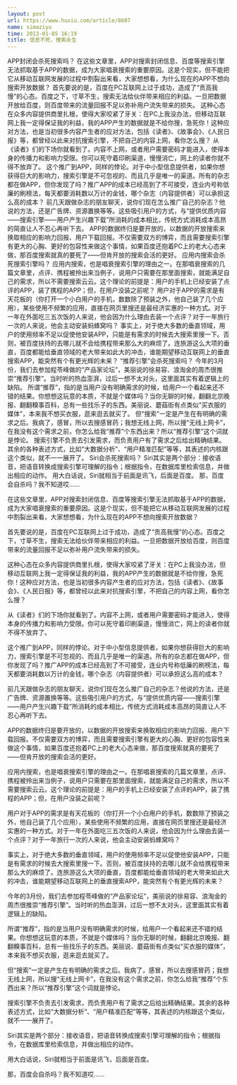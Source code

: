 ```yaml
---
layout: post
url: https://www.huxiu.com/article/8607
name: simaziyu
time: 2013-01-05 16:19
title: 信息不死，搜索永生
---
```

APP封闭会杀死搜索吗？ 在这些文章里，APP对搜索封闭信息、百度等搜索引擎无法抓取基于APP的数据，成为大家唱衰搜索的重要原因。这是个现实，但不能把它从移动互联网发展的过程中割裂出来看，大家想想看，为什么现在的APP不想向搜索开放数据？ 首先要说的是，百度在PC互联网上过于成功，造成了“贡高我慢”的心态。百度之下，寸草不生，搜索无法给伙伴带来相应的利益。一旦把数据开放给百度，则百度带来的流量回报不足以弥补用户流失带来的损失。 这种心态在众多内容提供商里扎根，使得大家咬紧了牙关：在PC上我没办法，但移动互联网上我一定得保证我的利益，我的APP产生的数据就是不给你搜，急死你！这种应对方法，也是当初很多内容产生者的应对方法，包括《读者》、《故事会》、《人民日报》等，都曾经以此来对抗搜索引擎，不把自己的内容上网，看你怎么搜？ 从《读者》们的下场你就看到了。内容不上网，或者用户需要密码才能进入，使得本身的传播力和影响力受限。你可以死守着印刷渠道，慢慢消亡，网上的读者你就不得不放弃了。 这个推广到APP，同样的悖论。对于中小型信息提供者，如果你想获得巨大的影响力，搜索引擎是不可忽视的、而且几乎是唯一的渠道。所有的杂志都在做APP，但你发现了吗？推广APP的成本已经高到了不可接受，连业内号称低廉的刷榜法，每天都要消耗数以万计的金钱，哪个杂志（内容提供者）可以承担这么高的成本？ 前几天跟做杂志的朋友聊天，说你们现在怎么推广自己的杂志？他说的方法，还是广告牌、资源置换等等。这些吸引用户的方式，与“提供优质内容——搜索引擎——用户产生兴趣下载”所消耗的成本相比，传统方式消耗成本高昂的简直让人不忍心再听下去。 APP的数据终归是要开放的，以数据的开放搜索来换取相应的影响力回报、用户下载回报。不仅需要双方的博弈，而且需要搜索引擎有更大的心胸、更好的包容性来做这个事情，如果百度还抱着PC上的老大心态来做，那百度搜索就真的要死了——但肯开放的搜索会活的更好。 应用内搜索会杀死搜索引擎吗？ 应用内搜索，也是唱衰搜索引擎的理由之一。在那唱衰搜索的几篇文章里，点评、携程被拎出来当例子，说用户只需要在那里面搜索，就能满足自己的需求，所以不需要搜索云云。这个理论的前提是：用户的手机上已经安装了点评的APP，装了携程的APP；但，在用户没装之前呢？ 用户对于APP的需求是有天花板的（你打开一个小白用户的手机，数数除了预装之外，他自己装了几个应用），某些使用不频繁的应用，直接在网页里搜还是最经济实惠的一种方式。对于一年在外面吃三五次饭的人来说，他会因为什么理由去装一个点评？对于一年旅行一次的人来说，他会主动安装蚂蜂窝吗？ 事实上，对于绝大多数的垂直领域，用户的使用频率不足以促使他安装APP，只能是有需求的时候去大搜索里搜一下。否则，被百度扶持的去哪儿就不会给携程带来那么大的麻烦了。连旅游这么大项的垂直，百度都能给垂直领域的老大带来如此大的冲击，谁能期望移动互联网上的垂直搜索APP，能突然有个有更光辉的未来？ “推荐引擎”会杀死搜索吗？ 今年的3月份，我们去参加程苓峰做的“产品家论坛”，美丽说的徐易容、浪淘金的周杰很推崇“推荐引擎”。当时听的热血澎湃，过后一想不太对头，这里面其实有着逻辑上的缺陷。 所谓“推荐”，指的是当用户没有明确需求的时候，给用户一个看起来还不错的结果。你想想这玩意的本质，不就是个媒体吗？当你无聊的时候，翻翻北京晚报、翻翻糗事百科，总有一些找乐子的东西。美丽说、蘑菇街有点类似“买衣服的媒体”，本来我不想买衣服，逛来逛去就买了。 但“搜索”一定是产生在有明确的需求之后。我病了，感冒，所以去搜感冒药；我想无线上网，所以搜“无线上网卡”，在我没有这个需求之前，你怎么给我“推荐”个东西出来？所以“推荐引擎”这个词就是悖论。 搜索引擎不负责去引发需求，而负责用户有了需求之后给出精确结果。其余的各种表述方式，比如“大数据分析”、“用户精准匹配”等等，其表述的内核跟这个类似，就不一一展开了。 Siri会杀死搜索吗？ Siri其实是两个部分：接收语音，把语音转换成搜索引擎可理解的指令；根据指令，在数据库里检索信息，并做出相应的动作。 用大白话说，Siri就相当于前面是讯飞，后面是百度。 那，百度会自杀吗？我不知道哎……

在这些文章里，APP对搜索封闭信息、百度等搜索引擎无法抓取基于APP的数据，成为大家唱衰搜索的重要原因。这是个现实，但不能把它从移动互联网发展的过程中割裂出来看，大家想想看，为什么现在的APP不想向搜索开放数据？

首先要说的是，百度在PC互联网上过于成功，造成了“贡高我慢”的心态。百度之下，寸草不生，搜索无法给伙伴带来相应的利益。一旦把数据开放给百度，则百度带来的流量回报不足以弥补用户流失带来的损失。

这种心态在众多内容提供商里扎根，使得大家咬紧了牙关：在PC上我没办法，但移动互联网上我一定得保证我的利益，我的APP产生的数据就是不给你搜，急死你！这种应对方法，也是当初很多内容产生者的应对方法，包括《读者》、《故事会》、《人民日报》等，都曾经以此来对抗搜索引擎，不把自己的内容上网，看你怎么搜？

从《读者》们的下场你就看到了。内容不上网，或者用户需要密码才能进入，使得本身的传播力和影响力受限。你可以死守着印刷渠道，慢慢消亡，网上的读者你就不得不放弃了。

这个推广到APP，同样的悖论。对于中小型信息提供者，如果你想获得巨大的影响力，搜索引擎是不可忽视的、而且几乎是唯一的渠道。所有的杂志都在做APP，但你发现了吗？推广APP的成本已经高到了不可接受，连业内号称低廉的刷榜法，每天都要消耗数以万计的金钱，哪个杂志（内容提供者）可以承担这么高的成本？

前几天跟做杂志的朋友聊天，说你们现在怎么推广自己的杂志？他说的方法，还是广告牌、资源置换等等。这些吸引用户的方式，与“提供优质内容——搜索引擎——用户产生兴趣下载”所消耗的成本相比，传统方式消耗成本高昂的简直让人不忍心再听下去。

APP的数据终归是要开放的，以数据的开放搜索来换取相应的影响力回报、用户下载回报。不仅需要双方的博弈，而且需要搜索引擎有更大的心胸、更好的包容性来做这个事情，如果百度还抱着PC上的老大心态来做，那百度搜索就真的要死了——但肯开放的搜索会活的更好。

应用内搜索，也是唱衰搜索引擎的理由之一。在那唱衰搜索的几篇文章里，点评、携程被拎出来当例子，说用户只需要在那里面搜索，就能满足自己的需求，所以不需要搜索云云。这个理论的前提是：用户的手机上已经安装了点评的APP，装了携程的APP；但，在用户没装之前呢？

用户对于APP的需求是有天花板的（你打开一个小白用户的手机，数数除了预装之外，他自己装了几个应用），某些使用不频繁的应用，直接在网页里搜还是最经济实惠的一种方式。对于一年在外面吃三五次饭的人来说，他会因为什么理由去装一个点评？对于一年旅行一次的人来说，他会主动安装蚂蜂窝吗？

事实上，对于绝大多数的垂直领域，用户的使用频率不足以促使他安装APP，只能是有需求的时候去大搜索里搜一下。否则，被百度扶持的去哪儿就不会给携程带来那么大的麻烦了。连旅游这么大项的垂直，百度都能给垂直领域的老大带来如此大的冲击，谁能期望移动互联网上的垂直搜索APP，能突然有个有更光辉的未来？

今年的3月份，我们去参加程苓峰做的“产品家论坛”，美丽说的徐易容、浪淘金的周杰很推崇“推荐引擎”。当时听的热血澎湃，过后一想不太对头，这里面其实有着逻辑上的缺陷。

所谓“推荐”，指的是当用户没有明确需求的时候，给用户一个看起来还不错的结果。你想想这玩意的本质，不就是个媒体吗？当你无聊的时候，翻翻北京晚报、翻翻糗事百科，总有一些找乐子的东西。美丽说、蘑菇街有点类似“买衣服的媒体”，本来我不想买衣服，逛来逛去就买了。

但“搜索”一定是产生在有明确的需求之后。我病了，感冒，所以去搜感冒药；我想无线上网，所以搜“无线上网卡”，在我没有这个需求之前，你怎么给我“推荐”个东西出来？所以“推荐引擎”这个词就是悖论。

搜索引擎不负责去引发需求，而负责用户有了需求之后给出精确结果。其余的各种表述方式，比如“大数据分析”、“用户精准匹配”等等，其表述的内核跟这个类似，就不一一展开了。

Siri其实是两个部分：接收语音，把语音转换成搜索引擎可理解的指令；根据指令，在数据库里检索信息，并做出相应的动作。

用大白话说，Siri就相当于前面是讯飞，后面是百度。

那，百度会自杀吗？我不知道哎……

